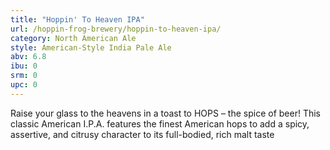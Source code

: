 ```yaml
---
title: "Hoppin' To Heaven IPA"
url: /hoppin-frog-brewery/hoppin-to-heaven-ipa/
category: North American Ale
style: American-Style India Pale Ale
abv: 6.8
ibu: 0
srm: 0
upc: 0
---
```

Raise your glass to the heavens in a toast to HOPS – the spice of beer! This classic American I.P.A. features the finest American hops to add a spicy, assertive, and citrusy character to its full-bodied, rich malt taste
